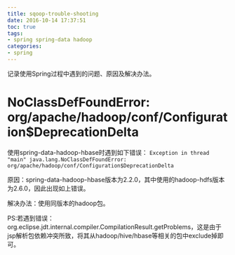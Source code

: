 ```yaml
---
title: sqoop-trouble-shooting
date: 2016-10-14 17:37:51
toc: true
tags:
- spring spring-data hadoop
categories: 
- spring
---
```


记录使用Spring过程中遇到的问题、原因及解决办法。

# NoClassDefFoundError: org/apache/hadoop/conf/Configuration$DeprecationDelta

使用spring-data-hadoop-hbase时遇到如下错误：
`Exception in thread "main" java.lang.NoClassDefFoundError: org/apache/hadoop/conf/Configuration$DeprecationDelta`

原因：spring-data-hadoop-hbase版本为2.2.0，其中使用的hadoop-hdfs版本为2.6.0，因此出现如上错误。

解决办法：使用同版本的hadoop包。

PS:若遇到错误：org.eclipse.jdt.internal.compiler.CompilationResult.getProblems，这是由于jsp解析包依赖冲突所致，将其从hadoop/hive/hbase等相关的包中exclude掉即可。